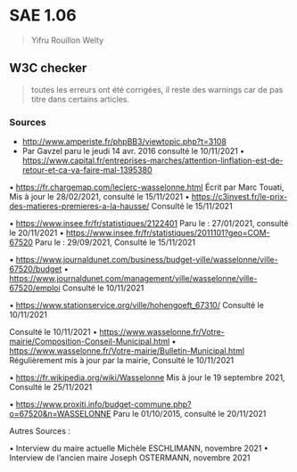 # SAE 1.06
> Yifru Rouillon Welty

## W3C checker
> toutes les erreurs ont été corrigées, il reste des warnings car de pas titre dans certains articles.


### Sources

* http://www.amperiste.fr/phpBB3/viewtopic.php?t=3108 
* Par Gavzel paru le jeudi 14 avr. 2016 consulté le 10/11/2021
•	https://www.capital.fr/entreprises-marches/attention-linflation-est-de-retour-et-ca-va-faire-mal-1395380

•	https://fr.chargemap.com/leclerc-wasselonne.html 
Écrit par Marc Touati, Mis à jour le 28/02/2021, consulté le 15/11/2021
•	https://c3invest.fr/le-prix-des-matieres-premieres-a-la-hausse/
Consulté le 15/11/2021


•	https://www.insee.fr/fr/statistiques/2122401
Paru le : 27/01/2021, consulté le 20/11/2021
•	https://www.insee.fr/fr/statistiques/2011101?geo=COM-67520
Paru le : 29/09/2021, Consulté le 15/11/2021

•	https://www.journaldunet.com/business/budget-ville/wasselonne/ville-67520/budget 
•	https://www.journaldunet.com/management/ville/wasselonne/ville-67520/emploi
Consulté le 10/11/2021

•	https://www.stationservice.org/ville/hohengoeft_67310/ 
Consulté le 10/11/2021

Consulté le 10/11/2021
•	https://www.wasselonne.fr/Votre-mairie/Composition-Conseil-Municipal.html 
•	https://www.wasselonne.fr/Votre-mairie/Bulletin-Municipal.html 
Régulièrement mis à jour par la mairie, Consulté le 10/11/2021

•	https://fr.wikipedia.org/wiki/Wasselonne
Mis à jour le 19 septembre 2021, Consulté le 25/11/2021

•	https://www.proxiti.info/budget-commune.php?o=67520&n=WASSELONNE
Paru le 01/10/2015, consulté le 20/11/2021



Autres Sources :

•	Interview du maire actuelle Michèle ESCHLIMANN, novembre 2021
•	Interview de l’ancien maire Joseph OSTERMANN, novembre 2021

